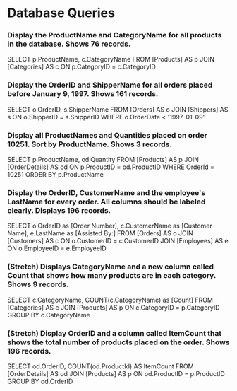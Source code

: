 # Database Queries

### Display the ProductName and CategoryName for all products in the database. Shows 76 records.
SELECT p.ProductName, c.CategoryName
FROM [Products] AS p
JOIN [Categories] AS c ON p.CategoryID = c.CategoryID

### Display the OrderID and ShipperName for all orders placed before January 9, 1997. Shows 161 records.
SELECT o.OrderID, s.ShipperName 
FROM [Orders] AS o
JOIN [Shippers] AS s ON o.ShipperID = s.ShipperID
WHERE o.OrderDate < '1997-01-09'

### Display all ProductNames and Quantities placed on order 10251. Sort by ProductName. Shows 3 records.
SELECT p.ProductName, od.Quantity
FROM [Products] AS p
JOIN [OrderDetails] AS od ON p.ProductID = od.ProductID
WHERE OrderId = 10251
ORDER BY p.ProductName

### Display the OrderID, CustomerName and the employee's LastName for every order. All columns should be labeled clearly. Displays 196 records.
SELECT o.OrderID as [Order Number], c.CustomerName as [Customer Name], e.LastName as [Assisted By:]
FROM [Orders] AS o
JOIN [Customers] AS c ON o.CustomerID = c.CustomerID
JOIN [Employees] AS e ON o.EmployeeID = e.EmployeeID

### (Stretch)  Displays CategoryName and a new column called Count that shows how many products are in each category. Shows 9 records.
SELECT c.CategoryName, COUNT(c.CategoryName) as [Count]
FROM [Categories] AS c
JOIN [Products] AS p ON c.CategoryID = p.CategoryID
GROUP BY c.CategoryName

### (Stretch) Display OrderID and a  column called ItemCount that shows the total number of products placed on the order. Shows 196 records.
SELECT od.OrderID, COUNT(od.ProductId) AS ItemCount
FROM [OrderDetails] AS od
JOIN [Products] AS p ON od.ProductID = p.ProductID
GROUP BY od.OrderID